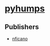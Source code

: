 # [pyhumps](https://pypi.org/project/pyhumps)



## Publishers
- [nficano](https://pypi.org/user/nficano)

